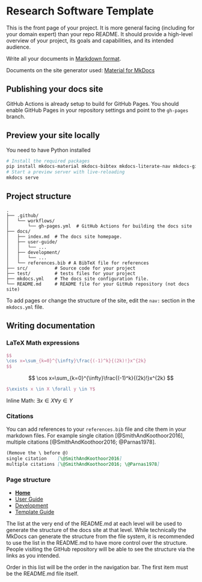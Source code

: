 # Research Software Template

This is the front page of your project. It is more general facing (including for your domain expert) than your repo README. It should provide a high-level overview of your project, its goals and capabilities, and its intended audience.

Write all your documents in [Markdown format](https://www.markdownguide.org/basic-syntax/).

Documents on the site generator used: [Material for MkDocs](https://squidfunk.github.io/mkdocs-material/getting-started/)

## Publishing your docs site
GitHub Actions is already setup to build for GitHub Pages. You should enable GitHub Pages in your repository settings and point to the `gh-pages` branch.

## Preview your site locally

You need to have Python installed
```bash
# Install the required packages
pip install mkdocs-material mkdocs-bibtex mkdocs-literate-nav mkdocs-git-revision-date-localized-plugin
# Start a preview server with live-reloading
mkdocs serve
```

## Project structure
```
.
├── .github/
│   └── workflows/
│       └── gh-pages.yml  # GitHub Actions for building the docs site
├── docs/
│   ├── index.md  # The docs site homepage.
│   ├── user-guide/
│   │   └── ...
│   ├── development/
│   │   └── ...
│   └── references.bib # A BibTeX file for references
├── src/          # Source code for your project
├── test/         # tests files for your project
├── mkdocs.yml    # The docs site configuration file.
└── README.md     # README file for your GitHub repository (not docs site)
```



To add pages or change the structure of the site, edit the `nav:` section in the `mkdocs.yml` file.

## Writing documentation
### LaTeX Math expressions
``` latex title="Math Block"
$$
\cos x=\sum_{k=0}^{\infty}\frac{(-1)^k}{(2k)!}x^{2k}
$$
```
$$
\cos x=\sum_{k=0}^{\infty}\frac{(-1)^k}{(2k)!}x^{2k}
$$

``` latex title="Inline Math"
$\exists x \in X \forall y \in Y$
```
Inline Math: $\exists x \in X \forall y \in Y$

### Citations
You can add references to your `references.bib` file and cite them in your markdown files. For example single citation [@SmithAndKoothoor2016], multiple citations [@SmithAndKoothoor2016; @Parnas1978].
```markdown
(Remove the \ before @)
single citation    [\@SmithAndKoothoor2016]
multiple citations [\@SmithAndKoothoor2016; \@Parnas1978]
```

### Page structure
- [**Home**](README.md)
- [User Guide](user-guide/)
- [Development](development/)
- [Template Guide](template/)

The list at the very end of the README.md at each level will be used to generate the structure of the docs site at that level. While technically the MkDocs can generate the structure from the file system, it is recommended to use the list in the README.md to have more control over the structure. People visiting the GitHub repository will be able to see the structure via the links as you intended.

Order in this list will be the order in the navigation bar. The first item must be the README.md file itself.